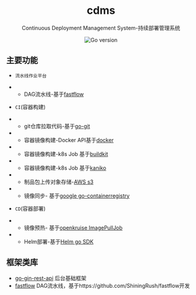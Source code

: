 <h1 align="center">cdms</h1>
<div align="center">
Continuous Deployment Management System-持续部署管理系统
<p align="center">
<img src="https://img.shields.io/badge/Golang-1.22-brightgreen" alt="Go version">  
</p>
</div>

## 主要功能
- `流水线作业平台` 
- -  DAG流水线-基于[fastflow](https://github.com/linclin/fastflow)  
- `CI`(容器构建)
- -  git仓库拉取代码-基于[go-git](https://github.com/go-git/go-git)  
- -  容器镜像构建-Docker API基于[docker](github.com/docker/docker/api)
- -  容器镜像构建-k8s Job 基于[buildkit](https://github.com/moby/buildkit) 
- -  容器镜像构建-k8s Job 基于[kaniko](https://github.com/GoogleContainerTools/kaniko)
- -  制品包上传对象存储-[AWS s3](https://github.com/aws/aws-sdk-go-v2)
- -  镜像同步- 基于[google go-containerregistry](https://github.com/google/go-containerregistry)

- `CD`(容器部署)
- -  镜像预热- 基于[openkruise ImagePullJob](https://openkruise.io/zh/docs/user-manuals/imagepulljob/)  
- -  Helm部署-基于[Helm go SDK](https://github.com/helm/helm)

## 框架类库
- [go-gin-rest-api](https://github.com/linclin/go-gin-rest-api) 后台基础框架
- [fastflow](https://github.com/linclin/fastflow) DAG流水线，基于https://github.com/ShiningRush/fastflow开发
 